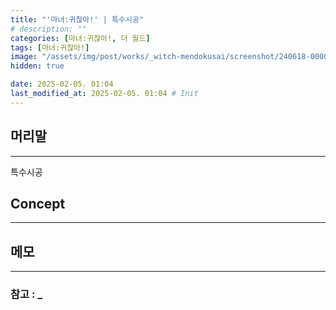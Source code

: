 ```yaml
---
title: "'마녀:귀찮아!' | 특수시공"
# description: ""
categories: [마녀:귀찮아!, 더 월드]
tags: [마녀:귀찮아!]
image: "/assets/img/post/works/_witch-mendokusai/screenshot/240618-000000.png"
hidden: true

date: 2025-02-05. 01:04
last_modified_at: 2025-02-05. 01:04 # Init
---
```


## 머리말

---

특수시공  

## Concept

---

## 메모

---

### 참고 : _
